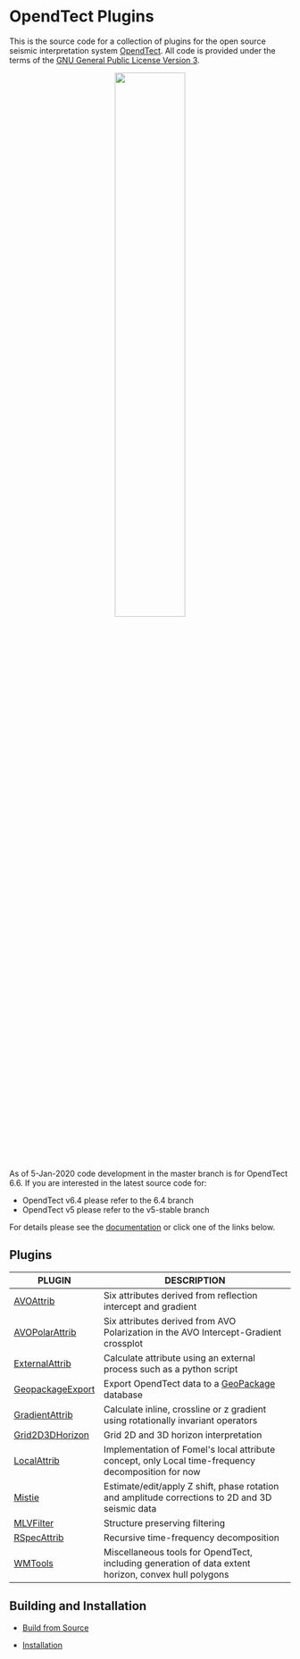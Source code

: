 # OpendTect Plugins 

This is the source code for a collection of plugins for the open source seismic interpretation system [OpendTect](http://www.opendtect.org). All code is provided under the terms of the [GNU General Public License Version 3](./LICENSE.txt).

<p align="center">
<a href="https://www.youtube.com/watch?v=nXIyODFinjw">
<img src="https://img.youtube.com/vi/nXIyODFinjw/0.jpg" width="50%" >
 </a>
</p>

As of 5-Jan-2020 code development in the master branch is for OpendTect 6.6. If you are interested in the latest source code for:

-  OpendTect v6.4 please refer to the 6.4 branch
-  OpendTect v5 please refer to the v5-stable branch

For details please see the [documentation](http://waynegm.github.io/WMPlugin-Docs/) or click one of the links below.

## Plugins

| PLUGIN | DESCRIPTION |
|--------|-------------|
| [AVOAttrib](http://waynegm.github.io//WMPlugin-Docs/docs/plugins/avoattrib) | Six attributes derived from reflection intercept and gradient |
| [AVOPolarAttrib](http://waynegm.github.io/WMPlugin-Docs/docs/plugins/avopolarattrib) |Six attributes derived from AVO Polarization in the AVO Intercept-Gradient crossplot |
| [ExternalAttrib](http://waynegm.github.io/WMPlugin-Docs/docs/plugins/externalattrib) | Calculate attribute using an external process such as a python script |
| [GeopackageExport](http://waynegm.github.io/WMPlugin-Docs/docs/plugins/geopackageexport) | Export OpendTect data to a [GeoPackage](https://www.geopackage.org/) database |
| [GradientAttrib](http://waynegm.github.io/WMPlugin-Docs/docs/plugins/gradientattrib) | Calculate inline, crossline or z gradient using rotationally invariant operators |
| [Grid2D3DHorizon](http://waynegm.github.io/WMPlugin-Docs/docs/plugins/grid2d-3d) | Grid 2D and 3D horizon interpretation |
| [LocalAttrib](http://waynegm.github.io/WMPlugin-Docs/docs/plugins/localattrib) | Implementation of Fomel's local attribute concept, only Local time-frequency decomposition for now |
| [Mistie](http://waynegm.github.io/WMPlugin-Docs/docs/plugins/mistie) | Estimate/edit/apply Z shift, phase rotation and amplitude corrections to 2D and 3D seismic data |
| [MLVFilter](http://waynegm.github.io/WMPlugin-Docs/docs/plugins/mlvfilter) | Structure preserving filtering |
| [RSpecAttrib](http://waynegm.github.io/WMPlugin-Docs/docs/plugins/rspecattrib) | Recursive time-frequency decomposition |
| [WMTools](http://waynegm.github.io/WMPlugin-Docs/docs/plugins/wmtools) | Miscellaneous tools for OpendTect, including generation of data extent horizon, convex hull polygons |

## Building and Installation

* [Build from Source](http://waynegm.github.iohttps://waynegm.github.io/WMPlugin-Docs/docs/gettingstarted/building-from-source/)

* [Installation](http://waynegm.github.io/WMPlugin-Docs/docs/gettingstarted/installation/)
